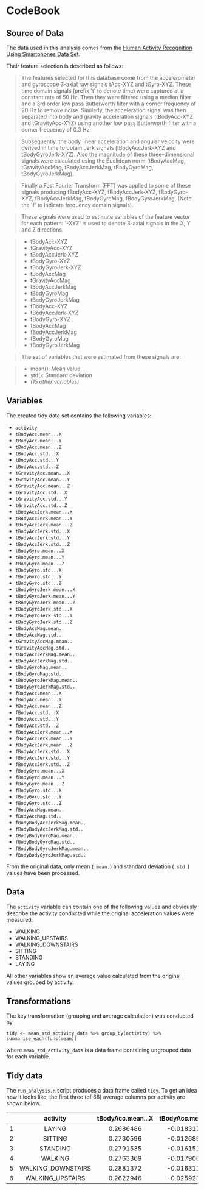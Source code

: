 CodeBook
========

Source of Data
--------------

The data used in this analysis comes from the [Human Activity Recognition Using Smartphones Data Set](http://archive.ics.uci.edu/ml/datasets/Human+Activity+Recognition+Using+Smartphones).

Their feature selection is described as follows:

> The features selected for this database come from the accelerometer and gyroscope 3-axial raw signals tAcc-XYZ and tGyro-XYZ. These time domain signals (prefix 't' to denote time) were captured at a constant rate of 50 Hz. Then they were filtered using a median filter and a 3rd order low pass Butterworth filter with a corner frequency of 20 Hz to remove noise. Similarly, the acceleration signal was then separated into body and gravity acceleration signals (tBodyAcc-XYZ and tGravityAcc-XYZ) using another low pass Butterworth filter with a corner frequency of 0.3 Hz. 

> Subsequently, the body linear acceleration and angular velocity were derived in time to obtain Jerk signals (tBodyAccJerk-XYZ and tBodyGyroJerk-XYZ). Also the magnitude of these three-dimensional signals were calculated using the Euclidean norm (tBodyAccMag, tGravityAccMag, tBodyAccJerkMag, tBodyGyroMag, tBodyGyroJerkMag). 

> Finally a Fast Fourier Transform (FFT) was applied to some of these signals producing fBodyAcc-XYZ, fBodyAccJerk-XYZ, fBodyGyro-XYZ, fBodyAccJerkMag, fBodyGyroMag, fBodyGyroJerkMag. (Note the 'f' to indicate frequency domain signals). 

> These signals were used to estimate variables of the feature vector for each pattern:  '-XYZ' is used to denote 3-axial signals in the X, Y and Z directions.

> * tBodyAcc-XYZ
> * tGravityAcc-XYZ
> * tBodyAccJerk-XYZ
> * tBodyGyro-XYZ
> * tBodyGyroJerk-XYZ
> * tBodyAccMag
> * tGravityAccMag
> * tBodyAccJerkMag
> * tBodyGyroMag
> * tBodyGyroJerkMag
> * fBodyAcc-XYZ
> * fBodyAccJerk-XYZ
> * fBodyGyro-XYZ
> * fBodyAccMag
> * fBodyAccJerkMag
> * fBodyGyroMag
> * fBodyGyroJerkMag

> The set of variables that were estimated from these signals are: 

> * mean(): Mean value
> * std(): Standard deviation
> * *(15 other variables)*

Variables
---------

The created tidy data set contains the following variables:

* `activity`
* `tBodyAcc.mean...X`
* `tBodyAcc.mean...Y`
* `tBodyAcc.mean...Z`
* `tBodyAcc.std...X`
* `tBodyAcc.std...Y`
* `tBodyAcc.std...Z`
* `tGravityAcc.mean...X`
* `tGravityAcc.mean...Y`
* `tGravityAcc.mean...Z`
* `tGravityAcc.std...X`
* `tGravityAcc.std...Y`
* `tGravityAcc.std...Z`
* `tBodyAccJerk.mean...X`
* `tBodyAccJerk.mean...Y`
* `tBodyAccJerk.mean...Z`
* `tBodyAccJerk.std...X`
* `tBodyAccJerk.std...Y`
* `tBodyAccJerk.std...Z`
* `tBodyGyro.mean...X`
* `tBodyGyro.mean...Y`
* `tBodyGyro.mean...Z`
* `tBodyGyro.std...X`
* `tBodyGyro.std...Y`
* `tBodyGyro.std...Z`
* `tBodyGyroJerk.mean...X`
* `tBodyGyroJerk.mean...Y`
* `tBodyGyroJerk.mean...Z`
* `tBodyGyroJerk.std...X`
* `tBodyGyroJerk.std...Y`
* `tBodyGyroJerk.std...Z`
* `tBodyAccMag.mean..`
* `tBodyAccMag.std..`
* `tGravityAccMag.mean..`
* `tGravityAccMag.std..`
* `tBodyAccJerkMag.mean..`
* `tBodyAccJerkMag.std..`
* `tBodyGyroMag.mean..`
* `tBodyGyroMag.std..`
* `tBodyGyroJerkMag.mean..`
* `tBodyGyroJerkMag.std..`
* `fBodyAcc.mean...X`
* `fBodyAcc.mean...Y`
* `fBodyAcc.mean...Z`
* `fBodyAcc.std...X`
* `fBodyAcc.std...Y`
* `fBodyAcc.std...Z`
* `fBodyAccJerk.mean...X`
* `fBodyAccJerk.mean...Y`
* `fBodyAccJerk.mean...Z`
* `fBodyAccJerk.std...X`
* `fBodyAccJerk.std...Y`
* `fBodyAccJerk.std...Z`
* `fBodyGyro.mean...X`
* `fBodyGyro.mean...Y`
* `fBodyGyro.mean...Z`
* `fBodyGyro.std...X`
* `fBodyGyro.std...Y`
* `fBodyGyro.std...Z`
* `fBodyAccMag.mean..`
* `fBodyAccMag.std..`
* `fBodyBodyAccJerkMag.mean..`
* `fBodyBodyAccJerkMag.std..`
* `fBodyBodyGyroMag.mean..`
* `fBodyBodyGyroMag.std..`
* `fBodyBodyGyroJerkMag.mean..`
* `fBodyBodyGyroJerkMag.std..`

From the original data, only mean (`.mean.`) and standard deviation (`.std.`) values have been processed. 

Data
----

The `activity` variable can contain one of the following values and obviously describe the activity conducted while the original acceleration values were measured:

* WALKING
* WALKING_UPSTAIRS
* WALKING_DOWNSTAIRS
* SITTING
* STANDING
* LAYING

All other variables show an average value calculated from the original values grouped by activity.

Transformations
---------------

The key transformation (grouping and average calculation) was conducted by

`tidy <- mean_std_activity_data %>% group_by(activity) %>% summarise_each(funs(mean))`

where `mean_std_activity_data` is a data frame containing ungrouped data for each variable.


Tidy data
---------

The `run_analysis.R` script produces a data frame called `tidy`. To get an idea how it looks like, the first three (of 66) average columns per activity are shown below.

|   |      activity      | tBodyAcc.mean...X | tBodyAcc.mean...Y | tBodyAcc.mean...Z |
|---|:------------------:|:-----------------:|:-----------------:|:-----------------:|
| 1 | LAYING             |         0.2686486 |       -0.01831773 |        -0.1074356 |
| 2 | SITTING            |         0.2730596 |       -0.01268957 |        -0.1055170 |
| 3 | STANDING           |         0.2791535 |       -0.01615189 |        -0.1065869 |
| 4 | WALKING            |         0.2763369 |       -0.01790683 |        -0.1088817 |
| 5 | WALKING_DOWNSTAIRS |         0.2881372 |       -0.01631193 |        -0.1057616 |
| 6 | WALKING_UPSTAIRS   |         0.2622946 |       -0.02592329 |        -0.1205379 |

